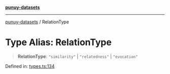 [**punuy-datasets**](../README.md)

***

[punuy-datasets](../README.md) / RelationType

# Type Alias: RelationType

> **RelationType**: `"similarity"` \| `"relatedness"` \| `"evocation"`

Defined in: [types.ts:134](https://github.com/andrefs/punuy-datasets/blob/787691dcbfa7a942b4108ef8713ee9b9f75c4289/src/lib/types.ts#L134)
